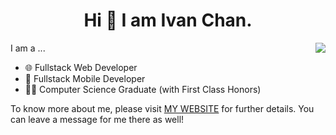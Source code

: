 <h1 align='center'>Hi 👋 I am Ivan Chan. </h1> 
<img src="https://github.com/IvanENERGY/IvanENERGY/assets/90034836/acfe849e-3a52-43ac-8058-8356f7d7873f" style="float:right"/>
<p align='left'>I am a ... </p>
<ul align='left'><li>🌐 Fullstack Web Developer</li>  <li>📱 Fullstack Mobile Developer</li>  <li>👨‍🎓 Computer Science Graduate (with First Class Honors)</li></ul>
<p align='left'>To know more about me, please visit <a href="https://ivanenergy.github.io/">MY WEBSITE</a> for further details. You can leave a message  for me there as well! </p>


